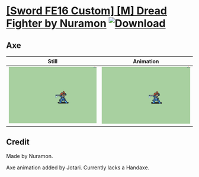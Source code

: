 # [\[Sword FE16 Custom\] \[M\] Dread Fighter by Nuramon](./) [![Download](https://img.shields.io/badge/Download--red?style=social&logo=github)](https://minhaskamal.github.io/DownGit/#/home?url=https://github.com/Klokinator/FE-Repo/tree/main/Battle%20Animations%2FInfantry%20-%20(Swd)%20Myrms%20and%20Swordmasters%2F%5BSword%20FE16%20Custom%5D%20%5BM%5D%20Dread%20Fighter%20by%20Nuramon%2F3.%20Axe)

## Axe

| Still | Animation |
| :---: | :-------: |
| ![Axe still](./Axe_000.png) | ![Axe](./Axe.gif) |

## Credit

Made by Nuramon.

Axe animation added by Jotari. Currently lacks a Handaxe.
